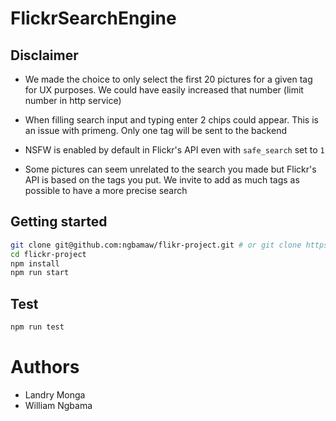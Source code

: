 # FlickrSearchEngine

## Disclaimer

-   We made the choice to only select the first 20 pictures for a given tag for UX purposes. We could have easily increased that number (limit number in http service)

-   When filling search input and typing enter 2 chips could appear. This is an issue with primeng. Only one tag will be sent to the backend

-   NSFW is enabled by default in Flickr's API even with `safe_search` set to `1`

-   Some pictures can seem unrelated to the search you made but Flickr's API is based on the tags you put. We invite to add as much tags as possible to have a more precise search

## Getting started

```bash
git clone git@github.com:ngbamaw/flikr-project.git # or git clone https://github.com/ngbamaw/flikr-project if you are using HTTPS
cd flickr-project
npm install
npm run start
```

## Test

```bash
npm run test
```

# Authors

-   Landry Monga
-   William Ngbama
